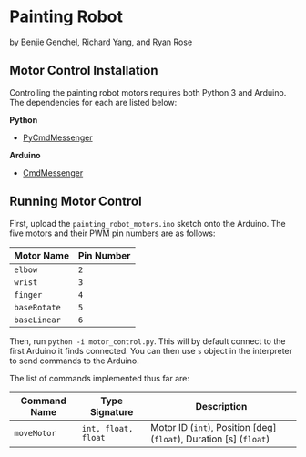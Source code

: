 # Painting Robot
by Benjie Genchel, Richard Yang, and Ryan Rose

## Motor Control Installation
Controlling the painting robot motors requires both Python 3 and Arduino. The dependencies for each are listed below:

**Python**
- [PyCmdMessenger](https://github.com/harmsm/PyCmdMessenger)

**Arduino**
- [CmdMessenger](https://github.com/thijse/Arduino-CmdMessenger)

## Running Motor Control
First, upload the `painting_robot_motors.ino` sketch onto the Arduino. The five motors and their PWM pin numbers are as follows:

| Motor Name   | Pin Number |
| ------------ | ---------- |
| `elbow`      | `2`		|
| `wrist` 	   | `3`		|
| `finger` 	   | `4`		|
| `baseRotate` | `5`		|
| `baseLinear` | `6`		|

Then, run `python -i motor_control.py`. This will by default connect to the first Arduino it finds connected. You can then use `s` object in the interpreter to send commands to the Arduino. 

The list of commands implemented thus far are:

| Command Name		| Type Signature		| Description						|
| ----------------- | --------------------- | --------------------------------- |
| `moveMotor`		| `int, float, float`	| Motor ID (`int`), Position [deg] (`float`), Duration [s] (`float`) |


